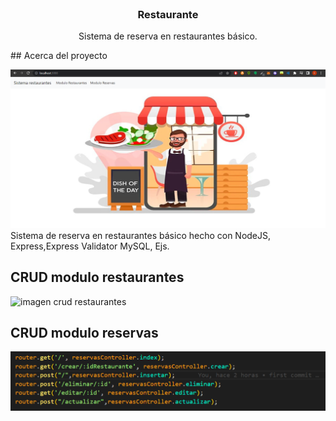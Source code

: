 <br />
<p align="center">
 

  <h3 align="center">Restaurante</h3>

  <p align="center">
    Sistema de reserva en restaurantes básico. 
    <br />
    
  </p>
</p>
## Acerca del proyecto

![imagen home](https://github.com/cristianc2ga/Restaurante/blob/master/public/images/imagenesReadme/home.PNG)
Sistema de reserva en restaurantes básico hecho con NodeJS, Express,Express Validator MySQL, Ejs.

## CRUD modulo restaurantes
![imagen crud restaurantes](https://github.com/cristianc2ga/Restaurante/blob/master/public/images/imagenesReadme/crudRestaurante.PNG)

## CRUD modulo reservas
![imagen crud reservas](https://github.com/cristianc2ga/Restaurante/blob/master/public/images/imagenesReadme/crudReservas.PNG)